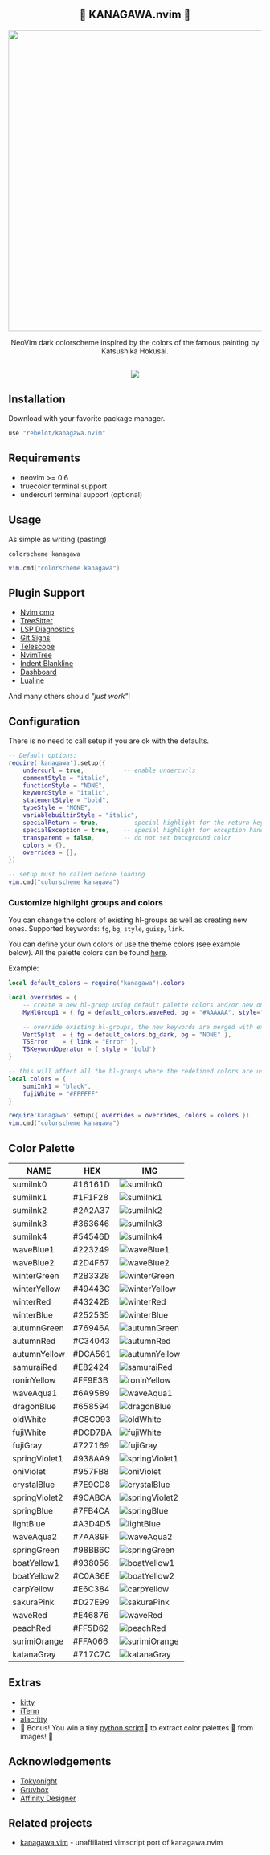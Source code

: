 <p align="center">
  <h2 align="center">🌊 KANAGAWA.nvim 🌊</h2>
</p>

<p align="center">
  <img src="kanagawa@2x.png" width="600" >
</p>

<p align="center">NeoVim dark colorscheme inspired by the colors of the famous painting by Katsushika Hokusai.</p>

<p align="center">
  <h2 align="center"><img src="screenshot.png"></h2>
</p>

## Installation

Download with your favorite package manager.

```lua
use "rebelot/kanagawa.nvim"
```

## Requirements

* neovim >= 0.6
* truecolor terminal support
* undercurl terminal support (optional)

## Usage

As simple as writing (pasting)

```vim
colorscheme kanagawa
```

```lua
vim.cmd("colorscheme kanagawa")
```

## Plugin Support

- [Nvim cmp](https://github.com/hrsh7th/nvim-cmp)
- [TreeSitter](https://github.com/nvim-treesitter/nvim-treesitter)
- [LSP Diagnostics](https://neovim.io/doc/user/lsp.html)
- [Git Signs](https://github.com/lewis6991/gitsigns.nvim)
- [Telescope](https://github.com/nvim-telescope/telescope.nvim)
- [NvimTree](https://github.com/kyazdani42/nvim-tree.lua)
- [Indent Blankline](https://github.com/lukas-reineke/indent-blankline.nvim)
- [Dashboard](https://github.com/glepnir/dashboard-nvim)
- [Lualine](https://github.com/nvim-lualine/lualine.nvim)

And many others should _"just work"_!

## Configuration

There is no need to call setup if you are ok with the defaults.

```lua
-- Default options:
require('kanagawa').setup({
    undercurl = true,           -- enable undercurls
    commentStyle = "italic",
    functionStyle = "NONE",
    keywordStyle = "italic",
    statementStyle = "bold",
    typeStyle = "NONE",
    variablebuiltinStyle = "italic",
    specialReturn = true,       -- special highlight for the return keyword
    specialException = true,    -- special highlight for exception handling keywords 
    transparent = false,        -- do not set background color
    colors = {},
    overrides = {},
})

-- setup must be called before loading
vim.cmd("colorscheme kanagawa")
```

### Customize highlight groups and colors

You can change the colors of existing hl-groups as well as creating new ones. Supported keywords: `fg`, `bg`, `style`, `guisp`, `link`.

You can define your own colors or use the theme colors (see example below).
All the palette colors can be found [here](lua/kanagawa/colors.lua).

Example:

```lua
local default_colors = require("kanagawa").colors

local overrides = {
    -- create a new hl-group using default palette colors and/or new ones
    MyHlGroup1 = { fg = default_colors.waveRed, bg = "#AAAAAA", style="underline,bold", guisp="blue" },

    -- override existing hl-groups, the new keywords are merged with existing ones
    VertSplit  = { fg = default_colors.bg_dark, bg = "NONE" },
    TSError    = { link = "Error" },
    TSKeywordOperator = { style = 'bold'}
}

-- this will affect all the hl-groups where the redefined colors are used
local colors = {
    sumiInk1 = "black",
    fujiWhite = "#FFFFFF"
}

require'kanagawa'.setup({ overrides = overrides, colors = colors })
vim.cmd("colorscheme kanagawa")
```

## Color Palette

| NAME          | HEX     | IMG                                                          |
|---------------|---------|--------------------------------------------------------------|
| sumiInk0      | #16161D | ![sumiInk0](https://place-hold.it/100x24/16161D?text=+)      |
| sumiInk1      | #1F1F28 | ![sumiInk1](https://place-hold.it/100x24/1F1F28?text=+)      |
| sumiInk2      | #2A2A37 | ![sumiInk2](https://place-hold.it/100x24/2A2A37?text=+)      |
| sumiInk3      | #363646 | ![sumiInk3](https://place-hold.it/100x24/363646?text=+)      |
| sumiInk4      | #54546D | ![sumiInk4](https://place-hold.it/100x24/54546D?text=+)      |
| waveBlue1     | #223249 | ![waveBlue1](https://place-hold.it/100x24/223249?text=+)     |
| waveBlue2     | #2D4F67 | ![waveBlue2](https://place-hold.it/100x24/2D4F67?text=+)     |
| winterGreen   | #2B3328 | ![winterGreen](https://place-hold.it/100x24/2B3328?text=+)   |
| winterYellow  | #49443C | ![winterYellow](https://place-hold.it/100x24/49443C?text=+)  |
| winterRed     | #43242B | ![winterRed](https://place-hold.it/100x24/43242B?text=+)     |
| winterBlue    | #252535 | ![winterBlue](https://place-hold.it/100x24/252535?text=+)    |
| autumnGreen   | #76946A | ![autumnGreen](https://place-hold.it/100x24/76946A?text=+)   |
| autumnRed     | #C34043 | ![autumnRed](https://place-hold.it/100x24/C34043?text=+)     |
| autumnYellow  | #DCA561 | ![autumnYellow](https://place-hold.it/100x24/DCA561?text=+)  |
| samuraiRed    | #E82424 | ![samuraiRed](https://place-hold.it/100x24/E82424?text=+)    |
| roninYellow   | #FF9E3B | ![roninYellow](https://place-hold.it/100x24/FF9E3B?text=+)   |
| waveAqua1     | #6A9589 | ![waveAqua1](https://place-hold.it/100x24/6A9589?text=+)     |
| dragonBlue    | #658594 | ![dragonBlue](https://place-hold.it/100x24/658594?text=+)    |
| oldWhite      | #C8C093 | ![oldWhite](https://place-hold.it/100x24/C8C093?text=+)      |
| fujiWhite     | #DCD7BA | ![fujiWhite](https://place-hold.it/100x24/DCD7BA?text=+)     |
| fujiGray      | #727169 | ![fujiGray](https://place-hold.it/100x24/727169?text=+)      |
| springViolet1 | #938AA9 | ![springViolet1](https://place-hold.it/100x24/938AA9?text=+) |
| oniViolet     | #957FB8 | ![oniViolet](https://place-hold.it/100x24/957FB8?text=+)     |
| crystalBlue   | #7E9CD8 | ![crystalBlue](https://place-hold.it/100x24/7E9CD8?text=+)   |
| springViolet2 | #9CABCA | ![springViolet2](https://place-hold.it/100x24/9CABCA?text=+) |
| springBlue    | #7FB4CA | ![springBlue](https://place-hold.it/100x24/7FB4CA?text=+)    |
| lightBlue     | #A3D4D5 | ![lightBlue](https://place-hold.it/100x24/A3D4D5?text=+)     |
| waveAqua2     | #7AA89F | ![waveAqua2](https://place-hold.it/100x24/7AA89F?text=+)     |
| springGreen   | #98BB6C | ![springGreen](https://place-hold.it/100x24/98BB6C?text=+)   |
| boatYellow1   | #938056 | ![boatYellow1](https://place-hold.it/100x24/938056?text=+)   |
| boatYellow2   | #C0A36E | ![boatYellow2](https://place-hold.it/100x24/C0A36E?text=+)   |
| carpYellow    | #E6C384 | ![carpYellow](https://place-hold.it/100x24/E6C384?text=+)    |
| sakuraPink    | #D27E99 | ![sakuraPink](https://place-hold.it/100x24/D27E99?text=+)    |
| waveRed       | #E46876 | ![waveRed](https://place-hold.it/100x24/E46876?text=+)       |
| peachRed      | #FF5D62 | ![peachRed](https://place-hold.it/100x24/FF5D62?text=+)      |
| surimiOrange  | #FFA066 | ![surimiOrange](https://place-hold.it/100x24/FFA066?text=+)  |
| katanaGray    | #717C7C | ![katanaGray](https://place-hold.it/100x24/717C7C?text=+)    |

## Extras

* [kitty](extras/kanagawa.conf)
* [iTerm](extras/kanagawa.itermcolors)
* [alacritty](extras/alacritty_kanagawa.yml)
* 🎉 Bonus! You win a tiny [python script](palette.py)🐍 to extract color palettes 🎨 from images! 🥳

## Acknowledgements

* [Tokyonight](https://github.com/folke/tokyonight.nvim)
* [Gruvbox](https://github.com/morhetz/gruvbox)
* [Affinity Designer](https://affinity.serif.com/designer/)

## Related projects
* [kanagawa.vim](https://github.com/guigui64/kanawaga.vim) - unaffiliated vimscript port of kanagawa.nvim
